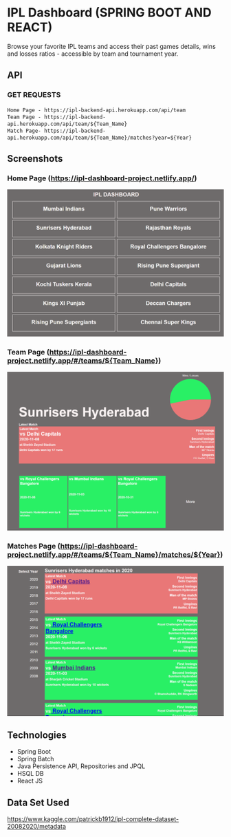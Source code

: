 # IPL Dashboard (SPRING BOOT AND REACT)

Browse your favorite IPL teams and access their past games details, wins and losses ratios - accessible by team and tournament year.

## API

   ### GET REQUESTS
    Home Page - https://ipl-backend-api.herokuapp.com/api/team
    Team Page - https://ipl-backend-api.herokuapp.com/api/team/${Team_Name}
    Match Page- https://ipl-backend-api.herokuapp.com/api/team/${Team_Name}/matches?year=${Year}



## Screenshots

### Home Page (https://ipl-dashboard-project.netlify.app/)

![Home Page Page](/src/homePage.png)

### Team Page (https://ipl-dashboard-project.netlify.app/#/teams/${Team_Name})

![Team Page Page](/src/TeamPage.png)

### Matches Page (https://ipl-dashboard-project.netlify.app/#/teams/${Team_Name}/matches/${Year})

![Matches Page](/src/matchPage.png)

## Technologies

* Spring Boot
* Spring Batch
* Java Persistence API, Repositories and JPQL
* HSQL DB
* React JS

## Data Set Used
https://www.kaggle.com/patrickb1912/ipl-complete-dataset-20082020/metadata
